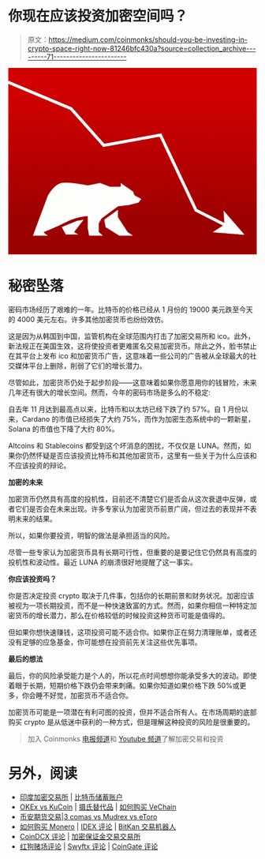 # 你现在应该投资加密空间吗？

> 原文：<https://medium.com/coinmonks/should-you-be-investing-in-crypto-space-right-now-81246bfc430a?source=collection_archive---------71----------------------->

![](img/194fc28df359bc5aa2a11955fe6ee76a.png)

# 秘密坠落

密码市场经历了艰难的一年。比特币的价格已经从 1 月份的 19000 美元跌至今天的 4000 美元左右。许多其他加密货币也纷纷效仿。

这是因为从韩国到中国，监管机构在全球范围内打击了加密交易所和 ico。此外，新法规正在美国生效，这将使投资者更难匿名交易加密货币。除此之外，脸书禁止在其平台上发布 ico 和加密货币广告，这意味着一些公司的广告被从全球最大的社交媒体平台上删除，削弱了它们的增长潜力。

尽管如此，加密货币仍处于起步阶段——这意味着如果你愿意用你的钱冒险，未来几年还有很大的增长空间。然而，今年的密码市场是多么的不稳定:

自去年 11 月达到最高点以来，比特币和以太坊已经下跌了约 57%。自 1 月份以来，Cardano 的市值已经损失了大约 75%，而作为加密生态系统中的一颗新星，Solana 的市值也下降了大约 80%。

Altcoins 和 Stablecoins 都受到这个坏消息的困扰，不仅仅是 LUNA。然而，如果你仍然怀疑是否应该投资比特币和其他加密货币，这里有一些关于为什么应该和不应该投资的辩论。

**加密的未来**

加密货币仍然具有高度的投机性，目前还不清楚它们是否会从这次衰退中反弹，或者它们是否会在未来出现。许多专家认为加密货币前景广阔，但过去的表现并不表明未来的结果。

所以，如果你要投资，明智的做法是承担适当的风险。

尽管一些专家认为加密货币具有长期可行性，但重要的是要记住它仍然具有高度的投机性和波动性。最近 LUNA 的崩溃很好地提醒了这一事实。

**你应该投资吗？**

你是否决定投资 crypto 取决于几件事，包括你的长期前景和财务状况。加密应该被视为一项长期投资，而不是一种快速致富的方式。然而，如果你相信一种特定加密货币的增长潜力，那么在价格较低的时候投资这种货币可能是值得的。

但如果你想快速赚钱，这项投资可能不适合你。如果你正在努力清理账单，或者还没有足够的应急基金，你可能想在投资前先关注这些优先事项。

**最后的想法**

最后，你的风险承受能力是个人的，所以花点时间想想你能承受多大的波动。即使着眼于长期，短期价格下跌仍会带来刺痛。如果你知道如果价格下跌 50%或更多，你会睡不好觉，加密货币不适合你。

加密货币可能是一项潜在有利可图的投资，但并不适合所有人。在市场周期的底部购买 crypto 是从低迷中获利的一种方式，但是理解这种投资的风险是很重要的。

> 加入 Coinmonks [电报频道](https://t.me/coincodecap)和 [Youtube 频道](https://www.youtube.com/c/coinmonks/videos)了解加密交易和投资

# 另外，阅读

*   [印度加密交易所](/coinmonks/bitcoin-exchange-in-india-7f1fe79715c9) | [比特币储蓄账户](/coinmonks/bitcoin-savings-account-e65b13f92451)
*   [OKEx vs KuCoin](https://coincodecap.com/okex-kucoin) | [摄氏替代品](https://coincodecap.com/celsius-alternatives) | [如何购买 VeChain](https://coincodecap.com/buy-vechain)
*   [币安期货交易](https://coincodecap.com/binance-futures-trading)|[3 comas vs Mudrex vs eToro](https://coincodecap.com/mudrex-3commas-etoro)
*   [如何购买 Monero](https://coincodecap.com/buy-monero) | [IDEX 评论](https://coincodecap.com/idex-review) | [BitKan 交易机器人](https://coincodecap.com/bitkan-trading-bot)
*   [CoinDCX 评论](/coinmonks/coindcx-review-8444db3621a2) | [加密保证金交易交易所](https://coincodecap.com/crypto-margin-trading-exchanges)
*   [红狗赌场评论](https://coincodecap.com/red-dog-casino-review) | [Swyftx 评论](https://coincodecap.com/swyftx-review) | [CoinGate 评论](https://coincodecap.com/coingate-review)